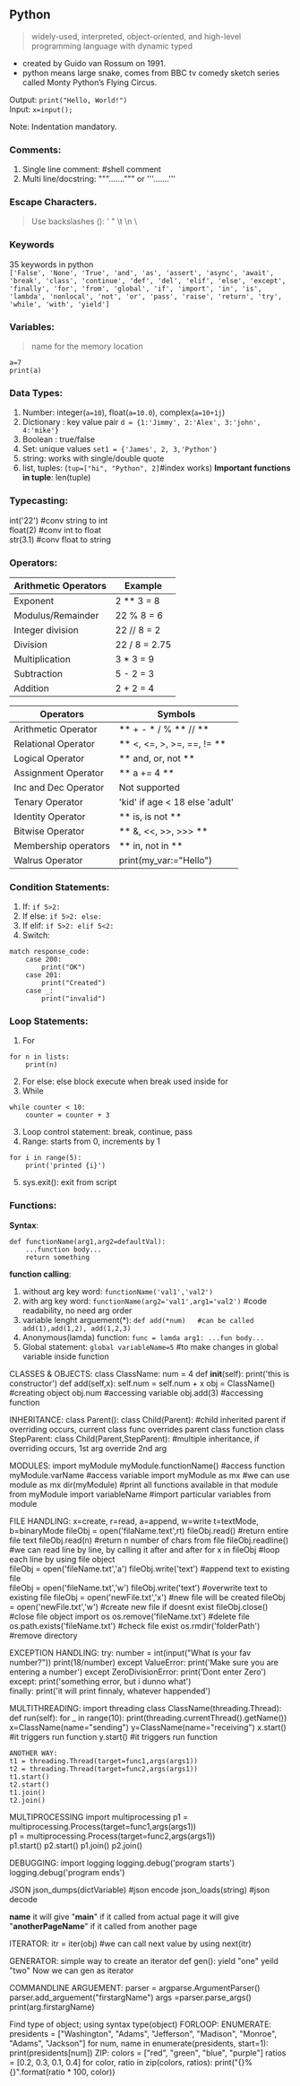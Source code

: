 ## Python
> widely-used, interpreted, object-oriented, and high-level programming language with dynamic typed
- created by Guido van Rossum on 1991.  
- python means large snake, comes from BBC tv comedy sketch series called Monty Python’s Flying Circus.   

Output: ```print("Hello, World!")```  
Input: ```x=input();```  	

Note: Indentation mandatory.  
### Comments:	
1. Single line comment: #shell comment
2. Multi line/docstring: """.......""" or '''.......'''

### Escape Characters. 
> Use backslashes (\): \' \" \t \n \\			

### Keywords  
35 keywords in python  
```['False', 'None', 'True', 'and', 'as', 'assert', 'async', 'await', 'break', 'class', 'continue', 'def', 'del', 'elif', 'else', 'except', 'finally', 'for', 'from', 'global', 'if', 'import', 'in', 'is', 'lambda', 'nonlocal', 'not', 'or', 'pass', 'raise', 'return', 'try', 'while', 'with', 'yield']```

### Variables:
> name for the memory location  
```
a=7
print(a)
```

### Data Types:  
1. Number: integer(```a=10```), float(```a=10.0```), complex(```a=10+1j```)	  
2. Dictionary : key value pair ```d = {1:'Jimmy', 2:'Alex', 3:'john', 4:'mike'}```
3. Boolean : true/false
4. Set: unique values ```set1 = {'James', 2, 3,'Python'} ```
5. string: works with single/double quote  
6. list, tuples: (```tup=["hi", "Python", 2]```#index works)
**Important functions in tuple**:
len(tuple)  



### Typecasting:  
int('22') #conv string to int   
float(2)  #conv int to float  
str(3.1)  #conv float to string   

### Operators:  

| Arithmetic Operators  | Example	|  
|-----------------------|---------------|
| Exponent		| 2 ** 3 = 8	|
| Modulus/Remainder	| 22 % 8 = 6	|
| Integer division	| 22 // 8 = 2	|
| Division		| 22 / 8 = 2.75	|
| Multiplication	| 3 * 3 = 9	|
| Subtraction		| 5 - 2 = 3	|
| Addition		| 2 + 2 = 4	|

|  Operators		| Symbols  			|  
|-----------------------|-------------------------------|  
| Arithmetic Operator  	| ** + - * / % ** // **  	|  
| Relational Operator  	| ** <, <=, >, >=, ==, != **  	|  
| Logical Operator  	| ** and, or, not **  		|  
| Assignment Operator  	| ** a += 4 **  		|  
| Inc and Dec Operator  | Not supported		  	|
| Tenary Operator	| 'kid' if age < 18 else 'adult'|
| Identity Operator  	| ** is, is not **  		|  
| Bitwise Operator 	| ** &, <<, >>, >>> **  	|  
| Membership operators  | ** in, not in **  		|
| Walrus Operator	| print(my_var:="Hello")	|

	
### Condition Statements:  
1. If: ```if 5>2: ``` 
2. If else: ```if 5>2: else:```  
2. If elif: ```if 5>2: elif 5<2: ```  
3. Switch:  
```
match response_code:
	case 200:
		print("OK")
	case 201:
		print("Created")
	case _:
		print("invalid")
```
   
### Loop Statements:
1. For    
```
for n in lists:
	print(n)	
```
2. For else: else block execute when break used inside for  
3. While
```
while counter < 10:  
	counter = counter + 3  
```
3. Loop control statement: break, continue, pass
4. Range: starts from 0, increments by 1
```
for i in range(5):
	print('printed {i}')
```
5. sys.exit(): exit from script
   
### Functions:
**Syntax**:  
```
def functionName(arg1,arg2=defaultVal):
	...function body...	
	return something
```	
**function calling**:   
1. without arg key word: ```functionName('val1','val2')```     
2. with arg key word: ```functionName(arg2='val1',arg1='val2')```	#code readability, no need arg order  
3. variable lenght arguement(*): ```def add(*num)	#can be called add(1),add(1,2), add(1,2,3)```
4. Anonymous(lamda) function: ```func = lamda arg1: ...fun body...```
5. Global statement: ```global variableName=5```    #to make changes in global variable inside function  	
			
CLASSES & OBJECTS:
	class ClassName:
		num = 4
		def __init__(self):
			print('this is constructor')
		def add(self,x):
			self.num = self.num + x
	obj = ClassName()		#creating object
	obj.num					#accessing variable
	obj.add(3)	 			#accessing function	

INHERITANCE:
	class Parent():
	class Child(Parent):	#child inherited parent	if overriding occurs, current class func overrides parent class function
	class StepParent:
	class Child(Parent,StepParent):	#multiple inheritance, if overriding occurs, 1st arg override 2nd arg
	
		
MODULES:
	import myModule
	myModule.functionName()		#access function
	myModule.varName			#access variable
	import myModule as mx		#we can use module as mx
	dir(myModule)				#print all functions available in that module		
	from myModule import variableName	#import particular variables from module

FILE HANDLING:
	x=create, r=read, a=append, w=write
	t=textMode, b=binaryMode
	fileObj = open('filaName.text',rt)
	fileObj.read()						#return entire file text
	fileObj.read(n)						#return n number of chars from file
	fileObj.readline()					#we can read line by line, by calling it after and after
	for x in fileObj					#loop each line by using file object	
	fileObj = open('fileName.txt','a')
	fileObj.write('text')				#append text to existing file	
	fileObj = open('fileName.txt','w')
	fileObj.write('text')				#overwrite text to existing file
	fileObj = open('newFile.txt','x')	#new file will be created
	fileObj = open('newFile.txt','w')	#create new file if doesnt exist
	fileObj.close()						#close file object
	import os
	os.remove('fileName.txt')			#delete file
	os.path.exists('fileName.txt')		#check file exist
	os.rmdir('folderPath')				#remove directory
	
EXCEPTION HANDLING:
	try:
		number = int(input("What is your fav number?"))
		print(18/number)
	except ValueError:
		print('Make sure you are entering a number')
	except ZeroDivisionError:
		print('Dont enter Zero')
	except:
		print('something error, but i dunno what')				
	finally:
		print('it will print finnaly, whatever happended')

MULTITHREADING:
	import threading
	class ClassName(threading.Thread):
		def run(self):
			for _ in range(10):
				print(threading.currentThread().getName())	
	x=ClassName(name="sending")
	y=ClassName(name="receiving")
	x.start()		#it triggers run function
	y.start()		#it triggers run function
	
	ANOTHER WAY:
	t1 = threading.Thread(target=func1,args(args1))
	t2 = threading.Thread(target=func2,args(args1))
	t1.start()
	t2.start()
	t1.join()
	t2.join()

MULTIPROCESSING
	import multiprocessing
	p1 = multiprocessing.Process(target=func1,args(args1))	
	p1 = multiprocessing.Process(target=func2,args(args1))	
	p1.start()
	p2.start()
	p1.join()
	p2.join()
	
DEBUGGING:
	import logging
	logging.debug('program starts')
	logging.debug('program ends')	
	
	
JSON
json_dumps(dictVariable)		#json encode
json_loads(string)				#json decode

__name__
it will give "__main__" if it called from actual page
it will give "__anotherPageName__" if it called from another page


ITERATOR:
itr = iter(obj)		#we can call next value by using   next(itr)

GENERATOR: simple way to create an iterator
	def gen():
		yield "one"
		yeild "two"
	Now we can gen as iterator 	

COMMANDLINE ARGUEMENT:
	parser = argparse.ArgumentParser()
	parser.add_arguement("firstargName")
	args =parser.parse_args()
	print(arg.firstargName)
	
Find type of object; using syntax   type(object)
FORLOOP: 
	ENUMERATE:
		presidents = ["Washington", "Adams", "Jefferson", "Madison", "Monroe", "Adams", "Jackson"]
		for num, name in enumerate(presidents, start=1):
			print(presidents[num])
	ZIP:
		colors = ["red", "green", "blue", "purple"]
		ratios = [0.2, 0.3, 0.1, 0.4]
		for color, ratio in zip(colors, ratios):
			print("{}% {}".format(ratio * 100, color))	
